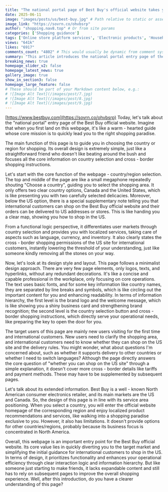 ```yaml
---
title: "The national portal page of Best Buy's official website takes you on a quick North American shopping journey."
date: 2025-06-11
image: "images/posts/us/best-buy.jpg" # Path relative to static or assets
image_link: "https://sovrn.co/ohvbsrp"
author: "shopping.nav8.top" # Or from site params
categories: ['Shopping guidance']
tags: ['Online store platform services', 'Electronic products', 'Household appliances', 'Localized services', 'Online shopping services']
views: "641k"
likes: "6917"
comments_count: "4802" # This would usually be dynamic from comment system
summary: "This article introduces the national portal entry page of the Best Buy official website. Its design is simple, and its main function is to guide users to select a shopping country or region, with the options for the United States and Canada at its core. The target users are new users and international customers. Although it can answer core questions and improve operational efficiency, cross - border details need to be supplemented later. The limitations of the page stem from the company's business focus on North America."
breaking_news: true   
homepage_slider_v2: false  
homepage_latest_news: true  
gallery_image: true  
show_in_section3: false
homepage_large_feature: false
# These should be part of your Markdown content below, e.g.:
# ![Image Alt Text](/images/post/7.jpg)
# ![Image Alt Text](/images/post/8.jpg)
# ![Image Alt Text](/images/post/9.jpg)
---
```

[https://www.bestbuy.com](https://sovrn.co/ohvbsrp)
Today, let's talk about the "national portal" entry page of the Best Buy official website. Imagine that when you first land on this webpage, it's like a warm - hearted guide whose core mission is to quickly lead you to the right shopping paradise.

The main function of this page is to guide you in choosing the country or region for shopping. Its overall design is extremely simple, just like a straightforward friend who doesn't like beating around the bush and focuses all the core information on country selection and cross - border shopping instructions.

Let's start with the core function of the webpage - country/region selection. The top and middle of the page are like a small megaphone repeatedly shouting "Choose a country", guiding you to select the shopping area. It only offers two clear country options, Canada and the United States, which is like presenting you with two carefully selected delicacies. Moreover, below the US option, there is a special supplementary note telling you that international customers can shop on the Best Buy official website and their orders can be delivered to US addresses or stores. This is like handing you a clear map, showing you how to shop in the US.

From a functional logic perspective, it differentiates user markets through country selection and provides you with localized services, taking care of aspects such as language, currency, and inventory. It also clearly states the cross - border shopping permissions of the US site for international customers, instantly lowering the threshold of your understanding, just like someone kindly removing all the stones on your way.

Now, let's look at its design style and layout. This page follows a minimalist design approach. There are very few page elements, only logos, texts, and hyperlinks, without any redundant decorations. It's like a concise and capable professional in the workplace, only focusing on core operations. The text uses basic fonts, and for some key information like country names, they are separated by line breaks and symbols, which is like circling out the important content for you and enhancing readability. In terms of information hierarchy, the first level is the brand logo and the welcome message, which is like showing you a shiny business card and strengthening brand recognition; the second level is the country selection button and cross - border shopping instructions, which directly serve your operational needs, like preparing the key to open the door for you.

The target users of this page are mainly new users visiting for the first time and international customers. New users need to clarify the shopping area, and international customers need to know whether they can shop on the US site and the delivery rules. You might wonder, what about questions I'm concerned about, such as whether it supports delivery to other countries or whether I need to switch languages? Although the page directly answers the core question of "whether you can shop on the US site" through a simple explanation, it doesn't cover more cross - border details like tariffs and payment methods. These may have to be supplemented by subsequent pages.

Let's talk about its extended information. Best Buy is a well - known North American consumer electronics retailer, and its main markets are the US and Canada. So, the design of this page is in line with its service area positioning. When you select a country, you will enter the official website homepage of the corresponding region and enjoy localized product recommendations and services, like walking into a shopping paradise exclusive to you. However, it also has limitations. It doesn't provide options for other countries/regions, probably because its business focus is concentrated in North America.

Overall, this webpage is an important entry point for the Best Buy official website. Its core value lies in quickly diverting you to the target market and simplifying the initial guidance for international customers to shop in the US. In terms of design, it prioritizes functionality and enhances your operational efficiency through clear interaction logic and information hierarchy. But like someone just starting to make friends, it lacks expandable content and still has to rely on subsequent pages to improve the overall shopping experience. Well, after this introduction, do you have a clearer understanding of this page? 
